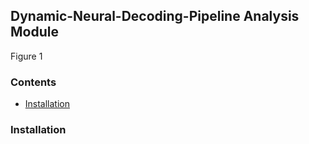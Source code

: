 ## Dynamic-Neural-Decoding-Pipeline Analysis Module

Figure 1

### Contents
- [Installation](#installation)


### Installation


